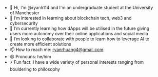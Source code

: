 - 👋 Hi, I’m @ryanh114 and I'm an undergraduate student at the University of Manchester
- 👀 I’m interested in learning about blockchain tech, web3 and cybersecurity
- 🌱 I’m currently learning how dApps will be utilised in the future giving users more autonomy over their online applications and social media
- 💞️ I’m looking to collaborate with people to learn how to leverage AI to create more efficient solutions
- 📫 How to reach me: ryanrhuang4@gmail.com
- 😄 Pronouns: he/him
- ⚡ Fun fact: I have a wide variety of personal interests ranging from bouldering to philosophy

<!---
ryanh114/ryanh114 is a ✨ special ✨ repository because its `README.md` (this file) appears on your GitHub profile.
You can click the Preview link to take a look at your changes.
--->
